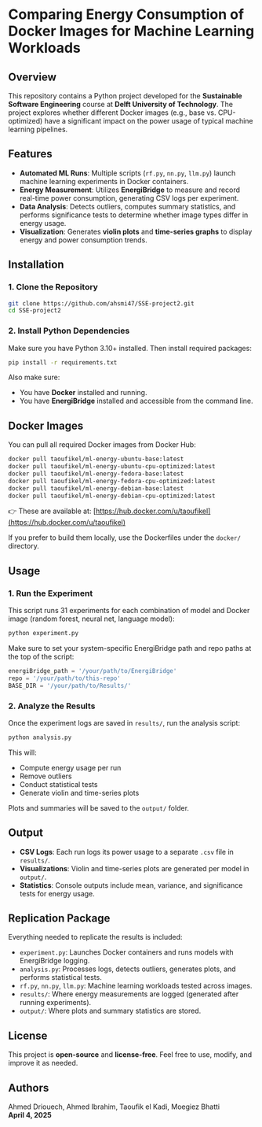 # Comparing Energy Consumption of Docker Images for Machine Learning Workloads

## Overview

This repository contains a Python project developed for the **Sustainable Software Engineering** course at **Delft University of Technology**. The project explores whether different Docker images (e.g., base vs. CPU-optimized) have a significant impact on the power usage of typical machine learning pipelines.

## Features

- **Automated ML Runs**: Multiple scripts (`rf.py`, `nn.py`, `llm.py`) launch machine learning experiments in Docker containers.
- **Energy Measurement**: Utilizes **EnergiBridge** to measure and record real-time power consumption, generating CSV logs per experiment.
- **Data Analysis**: Detects outliers, computes summary statistics, and performs significance tests to determine whether image types differ in energy usage.
- **Visualization**: Generates **violin plots** and **time-series graphs** to display energy and power consumption trends.

## Installation

### 1. Clone the Repository

```bash
git clone https://github.com/ahsmi47/SSE-project2.git
cd SSE-project2
```

### 2. Install Python Dependencies

Make sure you have Python 3.10+ installed. Then install required packages:

```bash
pip install -r requirements.txt
```

Also make sure:

- You have **Docker** installed and running.
- You have **EnergiBridge** installed and accessible from the command line.

## Docker Images

You can pull all required Docker images from Docker Hub:

```bash
docker pull taoufikel/ml-energy-ubuntu-base:latest
docker pull taoufikel/ml-energy-ubuntu-cpu-optimized:latest
docker pull taoufikel/ml-energy-fedora-base:latest
docker pull taoufikel/ml-energy-fedora-cpu-optimized:latest
docker pull taoufikel/ml-energy-debian-base:latest
docker pull taoufikel/ml-energy-debian-cpu-optimized:latest
```

👉 These are available at: [https://hub.docker.com/u/taoufikel](https://hub.docker.com/u/taoufikel)

If you prefer to build them locally, use the Dockerfiles under the `docker/` directory.

## Usage

### 1. Run the Experiment

This script runs 31 experiments for each combination of model and Docker image (random forest, neural net, language model):

```bash
python experiment.py
```

Make sure to set your system-specific EnergiBridge path and repo paths at the top of the script:

```python
energiBridge_path = '/your/path/to/EnergiBridge'
repo = '/your/path/to/this-repo'
BASE_DIR = '/your/path/to/Results/'
```

### 2. Analyze the Results

Once the experiment logs are saved in `results/`, run the analysis script:

```bash
python analysis.py
```

This will:

- Compute energy usage per run
- Remove outliers
- Conduct statistical tests
- Generate violin and time-series plots

Plots and summaries will be saved to the `output/` folder.

## Output

- **CSV Logs**: Each run logs its power usage to a separate `.csv` file in `results/`.
- **Visualizations**: Violin and time-series plots are generated per model in `output/`.
- **Statistics**: Console outputs include mean, variance, and significance tests for energy usage.

## Replication Package

Everything needed to replicate the results is included:

- `experiment.py`: Launches Docker containers and runs models with EnergiBridge logging.
- `analysis.py`: Processes logs, detects outliers, generates plots, and performs statistical tests.
- `rf.py`, `nn.py`, `llm.py`: Machine learning workloads tested across images.
- `results/`: Where energy measurements are logged (generated after running experiments).
- `output/`: Where plots and summary statistics are stored.

## License

This project is **open-source** and **license-free**. Feel free to use, modify, and improve it as needed.

## Authors

Ahmed Driouech, Ahmed Ibrahim, Taoufik el Kadi, Moegiez Bhatti  
**April 4, 2025**
